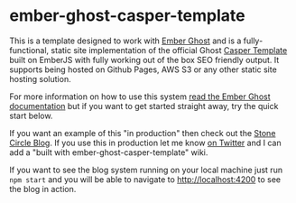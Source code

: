 # ember-ghost-casper-template

This is a template designed to work with [Ember Ghost](https://github.com/empress/ember-ghost)
and is a fully-functional, static site implementation of the official Ghost [Casper
Template](https://github.com/TryGhost/Casper) built on EmberJS with fully working out of the box SEO
friendly output. It supports being hosted on Github Pages, AWS S3 or any other static site hosting
solution.

For more information on how to use this system [read the Ember Ghost
documentation](https://github.com/empress/ember-ghost/blob/master/README.md) but if you want to
get started straight away, try the quick start below.

If you want an example of this "in production" then check out the [Stone Circle
Blog](https://blog.stonecircle.io). If you use this in production let me know
[on Twitter](https://twitter.com/real_ate) and I can add a "built with
ember-ghost-casper-template" wiki.

If you want to see the blog system running on your local machine just run `npm start` and you will
be able to navigate to  [http://localhost:4200](http://localhost:4200) to see the blog in action.

